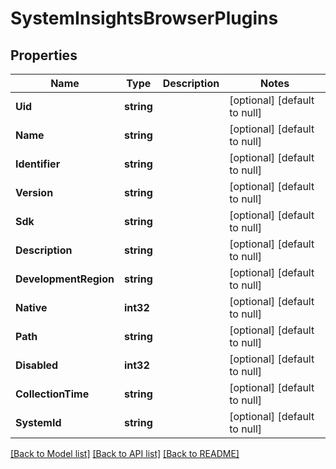 # SystemInsightsBrowserPlugins

## Properties
Name | Type | Description | Notes
------------ | ------------- | ------------- | -------------
**Uid** | **string** |  | [optional] [default to null]
**Name** | **string** |  | [optional] [default to null]
**Identifier** | **string** |  | [optional] [default to null]
**Version** | **string** |  | [optional] [default to null]
**Sdk** | **string** |  | [optional] [default to null]
**Description** | **string** |  | [optional] [default to null]
**DevelopmentRegion** | **string** |  | [optional] [default to null]
**Native** | **int32** |  | [optional] [default to null]
**Path** | **string** |  | [optional] [default to null]
**Disabled** | **int32** |  | [optional] [default to null]
**CollectionTime** | **string** |  | [optional] [default to null]
**SystemId** | **string** |  | [optional] [default to null]

[[Back to Model list]](../README.md#documentation-for-models) [[Back to API list]](../README.md#documentation-for-api-endpoints) [[Back to README]](../README.md)


